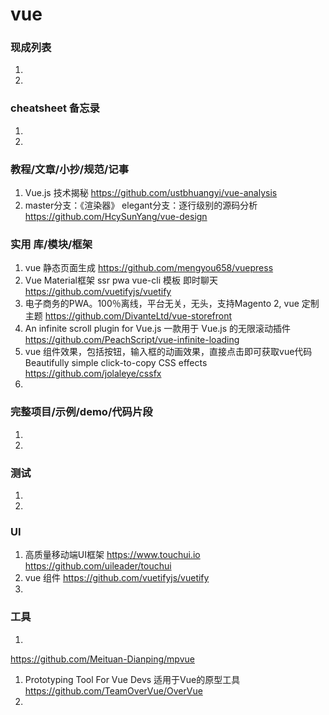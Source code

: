 
# vue

### 现成列表
1. 
1. 

### cheatsheet 备忘录
1. 
1. 

### 教程/文章/小抄/规范/记事
1. Vue.js 技术揭秘
https://github.com/ustbhuangyi/vue-analysis
1. master分支：《渲染器》 elegant分支：逐行级别的源码分析
https://github.com/HcySunYang/vue-design

### 实用 库/模块/框架
1. vue 静态页面生成
https://github.com/mengyou658/vuepress
1. Vue Material框架 ssr pwa  vue-cli 模板 即时聊天 
https://github.com/vuetifyjs/vuetify
1. 电子商务的PWA。100％离线，平台无关，无头，支持Magento 2, vue 定制 主题
https://github.com/DivanteLtd/vue-storefront
1. An infinite scroll plugin for Vue.js  一款用于 Vue.js 的无限滚动插件
https://github.com/PeachScript/vue-infinite-loading
1. vue 组件效果，包括按钮，输入框的动画效果，直接点击即可获取vue代码 Beautifully simple click-to-copy CSS effects
https://github.com/jolaleye/cssfx
1. 

### 完整项目/示例/demo/代码片段
1. 

1. 

### 测试
1. 
1. 

### UI
1. 高质量移动端UI框架 https://www.touchui.io
https://github.com/uileader/touchui
1. vue 组件
https://github.com/vuetifyjs/vuetify
1. 

### 工具
1. 
https://github.com/Meituan-Dianping/mpvue
1. Prototyping Tool For Vue Devs 适用于Vue的原型工具 
https://github.com/TeamOverVue/OverVue
1. 
